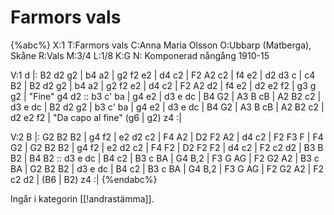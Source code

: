 # Farmors vals

{%abc%}
X:1
T:Farmors vals
C:Anna Maria Olsson
O:Ubbarp (Matberga), Skåne
R:Vals
M:3/4
L:1/8
K:G
N: Komponerad nångång 1910-15

V:1
d |: B2 d2 g2 | b4 a2 | g2 f2 e2 | d4 c2 | F2 A2 c2 | f4 e2 |
d2 d3 c | c4 B2 | B2 d2 g2 | b4 a2 | g2 f2 e2 | d4 c2 | F2 A2 d2 |
f4 e2 | d2 e2 f2 | g3 g g2 | "Fine" g4 d2 :: b3 c' ba | g4 e2 |
d3 e dc | B4 G2 | A3 B cB | A2 B2 c2 | d3 e dc |
B2 d2 g2 | b3 c' ba | g4 e2 | d3 e dc | B4 G2 |
A3 B cB | A2 B2 c2 | d2 e2 f2 | "Da capo al fine" (g6 | g2) z4 :|

V:2
B |: G2 B2 B2 | g4 f2 | e2 d2 c2 | F4 A2 | D2 F2 A2 | d4 c2 |
F2 F3 F | F4 G2 | G2 B2 B2 | g4 f2 | e2 d2 c2 | F4 F2 | D2 F2 F2 |
d4 c2 | F2 c2 d2 | B3 B B2 | B4 B2 :: d3 e dc | B4 c2 |
B3 c BA | G4 B,2 | F3 G AG | F2 G2 A2 | B3 c BA |
G2 B2 B2 | d3 e dc | B4 c2 | B3 c BA | G4 B,2 |
F3 G AG | F2 G2 A2 | F2 c2 d2 | (B6 | B2) z4 :| 
{%endabc%}

Ingår i kategorin [[!andrastämma]].
